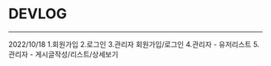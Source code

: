 # DEVLOG
-------------
2022/10/18
  1.회원가입
  2.로그인
  3.관리자 회원가입/로그인
  4.관리자 - 유저리스트
  5.관리자 - 게시글작성/리스트/상세보기
